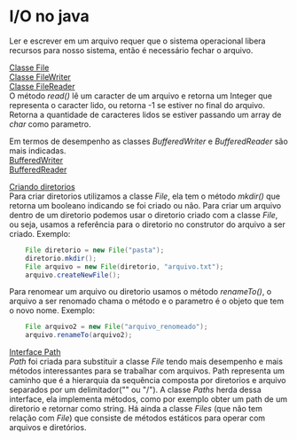 # I/O no java
Ler e escrever em um arquivo requer que o sistema operacional libera recursos para nosso sistema, então é necessário fechar o arquivo.

[Classe File](test/FileTest01.java)<br>
[Classe FileWriter](test/FileWriterTest01.java)<br>
[Classe FileReader](test/FileReaderTest01.java)<br>
O método *read()* lê um caracter de um arquivo e retorna um Integer que representa o caracter lido, ou retorna -1 se estiver no final do arquivo. Retorna a quantidade de caracteres lidos se estiver passando um array de *char* como parametro.

Em termos de desempenho as classes *BufferedWriter* e *BufferedReader* são mais indicadas.<br>
[BufferedWriter](test/BufferedWriterTest01.java)<br>
[BufferedReader](test/BufferedReaderTest01.java)

[Criando diretorios](test/FileTest02.java)<br>
Para criar diretorios utilizamos a classe *File*, ela tem o método *mkdir()* que retorna um booleano indicando se foi criado ou não. Para criar um arquivo dentro de um diretorio podemos usar o diretorio criado com a classe *File*, ou seja, usamos a referência para o diretorio no construtor do arquivo a ser criado. Exemplo:<br> 
```java
    File diretorio = new File("pasta");
    diretorio.mkdir();
    File arquivo = new File(diretorio, "arquivo.txt");
    arquivo.createNewFile();
```
Para renomear um arquivo ou diretorio usamos o método *renameTo()*, o arquivo a ser renomado chama o método e o parametro é o objeto que tem o novo nome. Exemplo:<br> 
```java
    File arquivo2 = new File("arquivo_renomeado");
    arquivo.renameTo(arquivo2);
```

[Interface Path](test/PathTest02.java)<br>
*Path* foi criada para substituir a classe *File* tendo mais desempenho e mais métodos interessantes para se trabalhar com arquivos. Path representa um caminho que é a hierarquia da sequência composta por diretorios e arquivo separados por um delimitador("\" ou "/"). A classe *Paths* herda dessa interface, ela implementa métodos, como por exemplo obter um path de um diretorio e retornar como string. Há ainda a classe *Files* (que não tem relação com *File*) que consiste de métodos estáticos para operar com arquivos e diretórios.